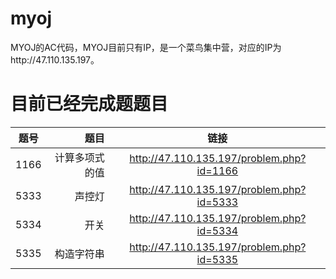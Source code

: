 # myoj
MYOJ的AC代码，MYOJ目前只有IP，是一个菜鸟集中营，对应的IP为http://47.110.135.197。

# 目前已经完成题题目
| 题号        | 题目                                  |  链接                                           |
| --------   | -----:                                | :----:                                         |
| 1166        | 计算多项式的值                         |   http://47.110.135.197/problem.php?id=1166    |
| 5333        | 声控灯                                |   http://47.110.135.197/problem.php?id=5333    |
| 5334        | 开关                                  |   http://47.110.135.197/problem.php?id=5334    |
| 5335        | 构造字符串                            |   http://47.110.135.197/problem.php?id=5335    |